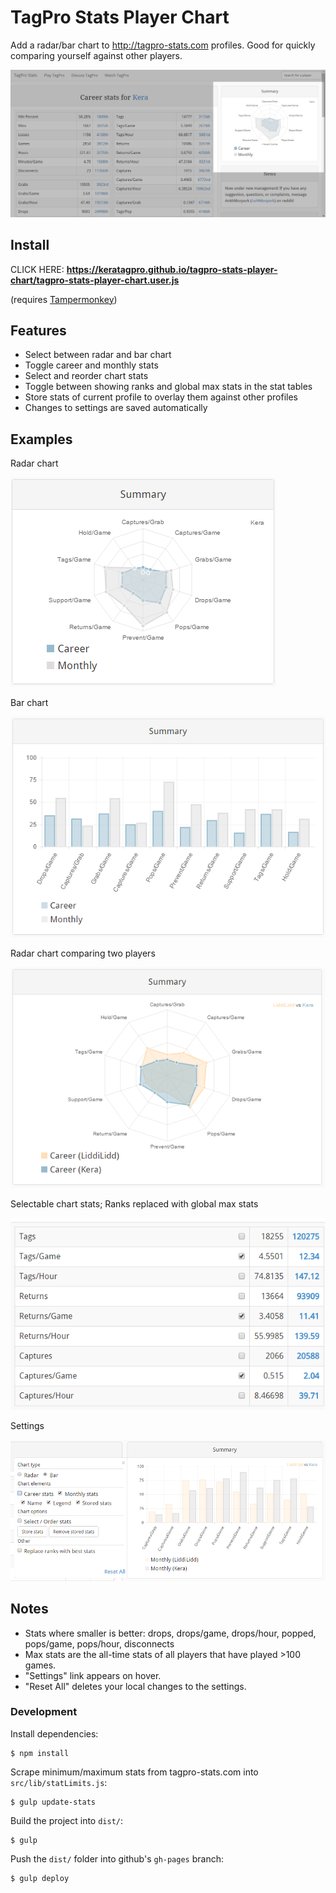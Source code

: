 # TagPro Stats Player Chart

Add a radar/bar chart to http://tagpro-stats.com profiles. Good for quickly comparing yourself against other players.

![Full page](/images/page.png)

## Install

CLICK HERE: **https://keratagpro.github.io/tagpro-stats-player-chart/tagpro-stats-player-chart.user.js**

(requires [Tampermonkey](https://chrome.google.com/webstore/detail/tampermonkey/dhdgffkkebhmkfjojejmpbldmpobfkfo?hl=en))

## Features

* Select between radar and bar chart
* Toggle career and monthly stats
* Select and reorder chart stats
* Toggle between showing ranks and global max stats in the stat tables
* Store stats of current profile to overlay them against other profiles
* Changes to settings are saved automatically

## Examples

Radar chart

![Radar chart](/images/radar-chart.png)

Bar chart

![Bar chart](/images/bar-chart.png)

Radar chart comparing two players

![Radar chart comparison](/images/career-comparison.png)

Selectable chart stats; Ranks replaced with global max stats

![Max stats](/images/max-stats.png)

Settings

![Settings](/images/settings.png)

## Notes

* Stats where smaller is better: drops, drops/game, drops/hour, popped, pops/game, pops/hour, disconnects
* Max stats are the all-time stats of all players that have played >100 games.
* "Settings" link appears on hover.
* "Reset All" deletes your local changes to the settings.

### Development

Install dependencies:

    $ npm install

Scrape minimum/maximum stats from tagpro-stats.com into `src/lib/statLimits.js`:

    $ gulp update-stats

Build the project into `dist/`:

    $ gulp

Push the `dist/` folder into github's `gh-pages` branch:

    $ gulp deploy
